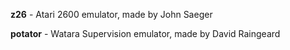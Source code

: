 **z26** - Atari 2600 emulator, made by John Saeger

**potator** - Watara Supervision emulator, made by David Raingeard

